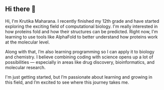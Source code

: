 ## Hi there 👋
Hi, I'm Krutika Maharana. I recently finished my 12th grade and have started exploring the exciting field of computational biology. I'm really interested in how proteins fold and how their structures can be predicted. Right now, I'm learning to use tools like AlphaFold to better understand how proteins work at the molecular level.

Along with that, I’m also learning programming so I can apply it to biology and chemistry. I believe combining coding with science opens up a lot of possibilities — especially in areas like drug discovery, bioinformatics, and molecular research.

I'm just getting started, but I’m passionate about learning and growing in this field, and I’m excited to see where this journey takes me.


